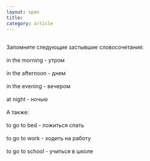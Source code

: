 ```yaml
---
layout: span
title: 
category: article
---
```

<span class="rules"><br>Запомните следующие застывшие словосочетания:<br><br>in the morning - утром <br><br>in the afternoon - днем<br><br>in the evening - вечером<br><br> at night - ночью<br><br>А также:<br><br>to go to bed  - ложиться спать<br><br>to go to work - ходить на работу<br><br>to go to school - учиться в школе<br></span>